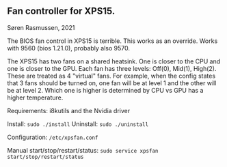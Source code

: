 Fan controller for XPS15.
-------------------------
Søren Rasmussen, 2021

The BIOS fan control in XPS15 is terrible. This works as an override.
Works with 9560 (bios 1.21.0), probably also 9570.

The XPS15 has two fans on a shared heatsink. One is closer to the CPU and one is closer to the GPU.
Each fan has three levels: Off(0), Mid(1), High(2). These are treated as 4 "virtual" fans.
For example, when the config states that 3 fans should be turned on, one fan will be at level 1 and
the other will be at level 2. Which one is higher is determined by CPU vs GPU has a higher temperature.


Requirements: i8kutils and the Nvidia driver

Install: `sudo ./install`
Uninstall: `sudo ./uninstall`

Configuration: `/etc/xpsfan.conf`

Manual start/stop/restart/status:
    `sudo service xpsfan start/stop/restart/status`
